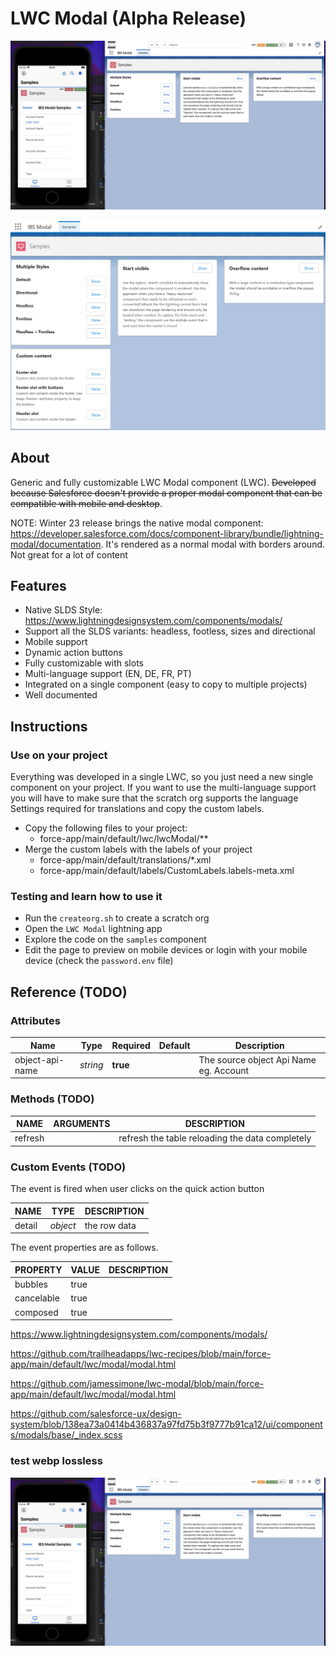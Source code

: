 # LWC Modal (Alpha Release)

![sample](sample.png "sample")

![sample2](sample2.png "sample2")

## About

Generic and fully customizable LWC Modal component (LWC). ~~Developed because Salesforce doesn't provide a proper modal component that can be compatible with mobile and desktop~~.

NOTE: Winter 23 release brings the native modal component: https://developer.salesforce.com/docs/component-library/bundle/lightning-modal/documentation. It's rendered as a normal modal with borders around. Not great for a lot of content

## Features
- Native SLDS Style: https://www.lightningdesignsystem.com/components/modals/
- Support all the SLDS variants: headless, footless, sizes and directional
- Mobile support
- Dynamic action buttons
- Fully customizable with slots
- Multi-language support (EN, DE, FR, PT)
- Integrated on a single component (easy to copy to multiple projects)
- Well documented


## Instructions

### Use on your project
Everything was developed in a single LWC, so you just need a new single component on your project. If you want to use the multi-language support you will have to make sure that the scratch org supports the language Settings required for translations and copy the custom labels.

- Copy the following files to your project:
    - force-app/main/default/lwc/lwcModal/**
- Merge the custom labels with the labels of your project
    - force-app/main/default/translations/*.xml
    - force-app/main/default/labels/CustomLabels.labels-meta.xml


### Testing and learn how to use it

- Run the `createorg.sh` to create a scratch org
- Open the `LWC Modal` lightning app
- Explore the code on the `samples` component
- Edit the page to preview on mobile devices or login with your mobile device (check the `password.env` file)




## Reference (TODO)

### Attributes
| Name | Type | Required | Default | Description |
|-|-|-|-|-|
| object-api-name | *string* | **true** |  | The source object Api Name eg. Account |



### Methods (TODO)
| NAME | ARGUMENTS | DESCRIPTION |
|-|-|-|
| refresh |  | refresh the table reloading the data completely |


### Custom Events (TODO)
The event is fired when user clicks on the quick action button

| NAME | TYPE| DESCRIPTION |
|-|-|-|
| detail | *object* | the row data |

The event properties are as follows.

| PROPERTY | VALUE | DESCRIPTION |
|-|-|-|
| bubbles | true |  |
| cancelable | true |  |
| composed | true |  |



https://www.lightningdesignsystem.com/components/modals/

https://github.com/trailheadapps/lwc-recipes/blob/main/force-app/main/default/lwc/modal/modal.html

https://github.com/jamessimone/lwc-modal/blob/main/force-app/main/default/lwc/modal/modal.html

https://github.com/salesforce-ux/design-system/blob/138ea73a0414b436837a97fd75b3f9777b91ca12/ui/components/modals/base/_index.scss


### test webp lossless
![sample](sample.webp "sample")